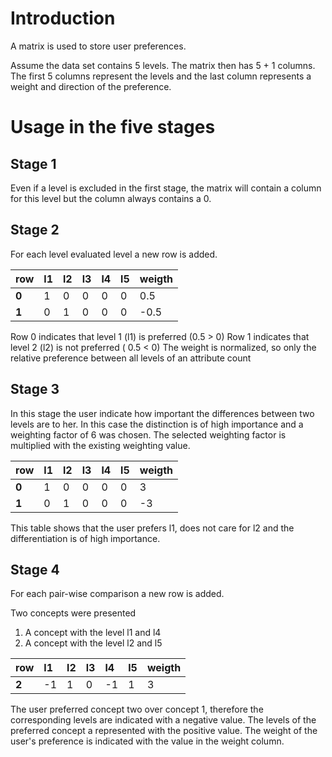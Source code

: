 # Introduction #

A matrix is used to store user preferences.

Assume the data set contains 5 levels. The matrix then has 5 + 1 columns.
The first 5 columns represent the levels and the last column represents a weight and direction of the preference.

# Usage in the five stages #
## Stage 1 ##
Even if a level is excluded in the first stage, the matrix will contain a column for this level but the column always contains a 0.

## Stage 2 ##
For each level evaluated level a new row is added.

| **row** | **l1** | **l2** | **l3** | **l4** | **l5** | **weigth** |
|:--------|:-------|:-------|:-------|:-------|:-------|:-----------|
| **0**   |1       |0       |0       |0       |0       |0.5         |
| **1**   |0       |1       |0       |0       |0       |-0.5        |
Row 0 indicates that level 1 (l1) is preferred (0.5 > 0)
Row 1 indicates that level 2 (l2) is not preferred ( 0.5 < 0)
The weight is normalized, so only the relative preference between all levels of an attribute count

## Stage 3 ##
In this stage the user indicate how important the differences between two levels are to her. In this case the distinction is of high importance and a weighting factor of 6 was chosen. The selected weighting factor is multiplied with the existing weighting value.

| **row** | **l1** | **l2** | **l3** | **l4** | **l5** | **weigth** |
|:--------|:-------|:-------|:-------|:-------|:-------|:-----------|
| **0**   |1       |0       |0       |0       |0       |3           |
| **1**   |0       |1       |0       |0       |0       |-3          |
This table shows that the user prefers l1, does not care for l2 and the differentiation is of high importance.

## Stage 4 ##
For each pair-wise comparison a new row is added.

Two concepts were presented
  1. A concept with the level l1 and l4
  1. A concept with the level l2 and l5

| **row** | **l1** | **l2** | **l3** | **l4** | **l5** | **weigth** |
|:--------|:-------|:-------|:-------|:-------|:-------|:-----------|
| **2**   |-1      |1       |0       |-1      |1       |3           |

The user preferred concept two over concept 1, therefore the corresponding levels are indicated with a negative value. The levels of the preferred concept a represented with the positive value. The weight of the user's preference is indicated with the value in the weight column.